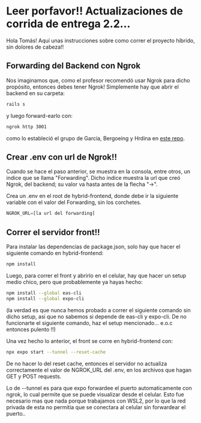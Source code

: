 # Leer porfavor!! Actualizaciones de corrida de entrega 2.2...

Hola Tomás! Aquí unas instrucciones sobre como correr el proyecto híbrido, sin dolores de cabeza!!

## Forwarding del Backend con Ngrok

Nos imaginamos que, como el profesor recomendó usar Ngrok para dicho propósito, entonces debes tener Ngrok! Simplemente hay que abrir el backend en su carpeta:

```sh
rails s
```

y luego forward-earlo con:

```sh
ngrok http 3001
```

como lo estableció el grupo de García, Bergoeing y Hrdina en [este repo](https://github.com/icc4203-202420/ngrok-tutorial).

## Crear .env con url de Ngrok!!

Cuando se hace el paso anterior, se muestra en la consola, entre otros, un indice que se llama "Forwarding". Dicho indice muestra la url que creó Ngrok, del backend; su valor va hasta antes de la flecha "->".

Crea un .env en el root de hybrid-frontend, donde debe ir la siguiente variable con el valor del Forwarding, sin los corchetes.

```js
NGROK_URL=[la url del forwarding]
```

## Correr el servidor front!!

Para instalar las dependencias de package.json, solo hay que hacer el siguiente comando en hybrid-frontend:

```sh
npm install
```

Luego, para correr el front y abrirlo en el celular, hay que hacer un setup medio chico, pero que probablemente ya hayas hecho:

```sh
npm install --global eas-cli
npm install --global expo-cli
```

(la verdad es que nunca hemos probado a correr el siguiente comando sin dicho setup, asi que no sabemos si depende de eas-cli y expo-cli. De no funcionarte el siguiente comando, haz el setup mencionado... e.o.c entonces pulento !!)

Una vez hecho lo anterior, el front se corre en hybrid-frontend con:

```sh
npx expo start --tunnel --reset-cache
```

De no hacer lo del reset cache, entonces el servidor no actualiza correctamente el valor de NGROK_URL del .env, en los archivos que hagan GET y POST requests.

Lo de --tunnel es para que expo forwardee el puerto automaticamente con ngrok, lo cual permite que se puede visualizar desde el celular. Esto fue necesario mas que nada porque trabajamos con WSL2, por lo que la red privada de esta no permitia que se conectara al celular sin forwardear el puerto..
